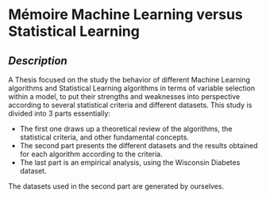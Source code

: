 # Mémoire Machine Learning versus Statistical Learning
## *Description*
A Thesis focused on the study the behavior of different Machine Learning algorithms and Statistical Learning algorithms in terms of variable selection within a model, to put their strengths and weaknesses into perspective according to several statistical criteria and different datasets.
This study is divided into 3 parts essentially: 
- The first one draws up a theoretical review of the algorithms, the statistical criteria, and other fundamental concepts.
- The second part presents the different datasets and the results obtained for each algorithm according to the criteria.
- The last part is an empirical analysis, using the Wisconsin Diabetes dataset.

The datasets used in the second part are generated by ourselves.
